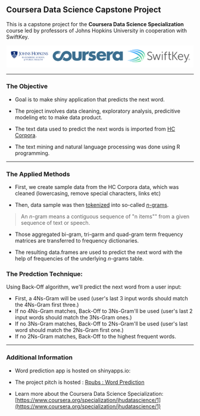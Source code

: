 ## Coursera Data Science Capstone Project


This is a capstone project for the **Coursera Data Science Specialization** course led by professors of Johns Hopkins University in cooperation with SwiftKey.

![SwiftKey, Bloomberg & Coursera Logo](logos.png)

******

### The Objective

* Goal is to make shiny application that predicts the next word. 

* The project involves data cleaning, exploratory analysis, predicitive modeling etc to make data product.

* The text data used to predict the next words is imported from [HC Corpora](http://www.corpora.heliohost.org/). 

* The text mining and natural language processing was done using R programming.

******

### The Applied Methods

* First, we create sample data from the HC Corpora data, which was cleaned (lowercasing, remove special characters, links etc)

* Then,  data sample was then [tokenized](http://en.wikipedia.org/wiki/Tokenization_%28lexical_analysis%29) into so-called [*n*-grams](http://en.wikipedia.org/wiki/N-gram). 
> An *n*-gram means a contiguous sequence of "n items"" from a given sequence of text or speech.

* Those aggregated bi-gram, tri-garm and quad-gram term frequency matrices are transferred to frequency dictionaries.

* The resulting data.frames are used to predict the next word with the help of frequencies of the underlying *n*-grams table.

### The Predction Technique:

Using Back-Off algorithm, we'll predict the next word from a user input:

*  First, a 4Ns-Gram will be used (user's last 3 input words should match the 4Ns-Gram first three.)
* If no 4Ns-Gram matches, Back-Off to 3Ns-Gram'll be used (user's last 2 input words should match the 3Ns-Gram ones.)
* If no 3Ns-Gram matches, Back-Off to 2Ns-Gram'll be used (user's last word should match the 2Ns-Gram first one.)
* If no 2Ns-Gram matches, Back-Off to the highest frequent words.

*****


### Additional Information

* Word prediction app is hosted on shinyapps.io: [](https://bjungbogati.shinyapps.io/word_prediction)

* The project pitch is hosted : [Rpubs : Word Prediction](http://rpubs.com/bjungbogati/data-science-capstone-coursera)

* Learn more about the Coursera Data Science Specialization: [https://www.coursera.org/specialization/jhudatascience/1](https://www.coursera.org/specialization/jhudatascience/1)
